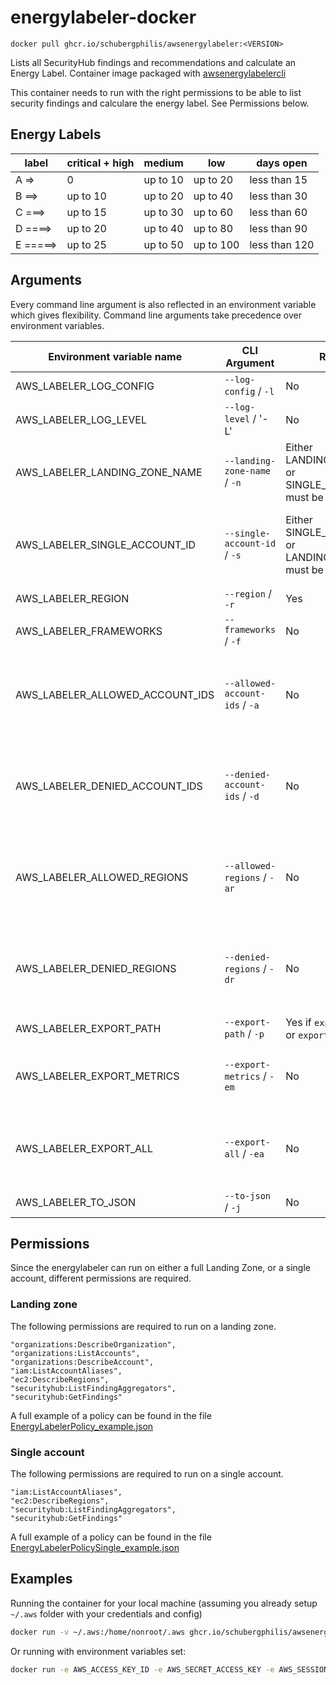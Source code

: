 # energylabeler-docker
```
docker pull ghcr.io/schubergphilis/awsenergylabeler:<VERSION>
```
Lists all SecurityHub findings and recommendations and calculate an Energy Label. 
Container image packaged with [awsenergylabelercli](https://pypi.org/project/awsenergylabelercli/)

This container needs to run with the right permissions to be able to list security findings and calculare the energy label. See Permissions below.


## Energy Labels
|label|critical + high|medium|low|days open
|-|-|-|-|-
|A =>|0|up to 10|up to 20|less than 15|
|B ==>|up to 10|up to 20|up to 40|less than 30|
|C ===>|up to 15|up to 30|up to 60|less than 60|
|D ====>|up to 20|up to 40|up to 80|less than 90|
|E =====>|up to 25|up to 50|up to 100|less than 120|

## Arguments
Every command line argument is also reflected in an environment variable which gives flexibility. Command line arguments take precedence over environment variables.

|Environment variable name|CLI Argument|Required|Example value|Description|
|-------------------------|------------|--------|-------|-----------|
|AWS_LABELER_LOG_CONFIG|`--log-config` / `-l`|No|~/log_config.json (default: `None`)|The location of the logging config json file|
|AWS_LABELER_LOG_LEVEL|`--log-level` / '-L'|No|info (default)|Provide the log level. Defaults to info.|
|AWS_LABELER_LANDING_ZONE_NAME|`--landing-zone-name` / `-n` |Either LANDING_ZONE_NAME or SINGLE_ACCOUNT_ID must be set|TEST (default: `None`)|Name of the landing zone being scored. This variable is mutually exclusive with SINGLE_ACCOUNT_ID|
|AWS_LABELER_SINGLE_ACCOUNT_ID|`--single-account-id` / `-s`|Either SINGLE_ACCOUNT_ID or LANDING_ZONE_NAME must be set|123456789102 (default: `None`)|The AWS Account ID of the single account to score. This should only be used if scoring the entire landing zone is not an option.|
|AWS_LABELER_REGION|`--region` / `-r`|Yes|`eu-west-1` (default)|The main region to run the labeler from|
|AWS_LABELER_FRAMEWORKS|`--frameworks` / `-f`|No|aws-foundational-security-best-practices (default)|The frameworks to include in the score|
|AWS_LABELER_ALLOWED_ACCOUNT_IDS|`--allowed-account-ids` / `-a`|No|123456789102,123456789103 (default: `None`)|A list of account IDs that should be scored. No accounts will be scored EXCEPT for accounts in this list. This variable is mutually exclusive with DENIED_ACCOUNT_IDS|
|AWS_LABELER_DENIED_ACCOUNT_IDS|`--denied-account-ids` / `-d`|No|123456789102,123456789103 (default: `None`)|A list of account IDs that should NOT be scored. All accounts will be scored EXCEPT accounts in this list. This variable is mutually exclusive with ALLOWED_ACCOUNT_IDS|
|AWS_LABELER_ALLOWED_REGIONS|`--allowed-regions` / `-ar`|No|eu-west-1,eu-central-1 (default: `None`)|A list of regions that should be included. No regions will be included EXCEPT for regions in this list. This variable is mutually exclusive with DENIED_REGIONS|
|AWS_LABELER_DENIED_REGIONS|`--denied-regions` / `-dr`|No|eu-west-1,eu-central-1 (default: `None`)|A list of regionss that should NOT be included. All regions will be included EXCEPT regions in this list. This variable is mutually exclusive with ALLOWED_REGIONS|
|AWS_LABELER_EXPORT_PATH|`--export-path` / `-p`|Yes if `export metrics` or `export all` is true|/tmp/aws_output (default: `None`)|The location where the output can be stored.|
|AWS_LABELER_EXPORT_METRICS|`--export-metrics` / `-em`|No|`False` (default)|Exports metrics/statistics without sensitive findings data in JSON formatted files to the specified directory or S3 location.|
|AWS_LABELER_EXPORT_ALL|`--export-all` / `-ea`|No|`True` (default)|Exports metrics/statistics along with sensitive findings data in JSON formatted files to the specified directory or S3 location.|
|AWS_LABELER_TO_JSON|`--to-json` / `-j`|No|`False` (default)|Return the report in json format.|

## Permissions
Since the energylabeler can run on either a full Landing Zone, or a single account, different permissions are required.

### Landing zone
The following permissions are required to run on a landing zone.
```
"organizations:DescribeOrganization",
"organizations:ListAccounts",
"organizations:DescribeAccount",
"iam:ListAccountAliases",
"ec2:DescribeRegions",
"securityhub:ListFindingAggregators",
"securityhub:GetFindings"
```
A full example of a policy can be found in the file [EnergyLabelerPolicy_example.json](policy_examples/EnergyLabelerPolicy_example.json)

### Single account
The following permissions are required to run on a single account.
```
"iam:ListAccountAliases",
"ec2:DescribeRegions",
"securityhub:ListFindingAggregators",
"securityhub:GetFindings"
```

A full example of a policy can be found in the file [EnergyLabelerPolicySingle_example.json](policy_examples/EnergyLabelerPolicySingle_example.json)

## Examples

Running the container for your local machine (assuming you already setup `~/.aws` folder with your credentials and config)

```bash
docker run -v ~/.aws:/home/nonroot/.aws ghcr.io/schubergphilis/awsenergylabeler:<VERSION> -s <ACCOUNT_NUMBER>
```

Or running with environment variables set:

```bash
docker run -e AWS_ACCESS_KEY_ID -e AWS_SECRET_ACCESS_KEY -e AWS_SESSION_TOKEN ghcr.io/schubergphilis/awsenergylabeler:<VERSION> -s <ACCOUNT_NUMBER> --region eu-west-1
```